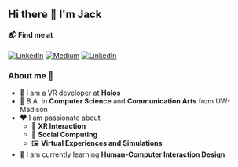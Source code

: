 ## Hi there 👋 I'm Jack ##

#### 📬 Find me at 
<p> 
<a href="https://thejackyang.com/" target="_blank"><img alt="LinkedIn" src="https://img.shields.io/badge/-Website-purple?style=flat-square&logo=Google-Chrome&logoColor=white" /></a>  
<a href="https://jackyangzzh.medium.com/" target="_blank"><img alt="Medium" src="https://img.shields.io/badge/-Medium-black?style=flat-square&logo=Medium&logoColor=white" /></a> 
<a href="https://www.linkedin.com/in/jackyangzzh/" target="_blank"><img alt="LinkedIn" src="https://img.shields.io/badge/-LinkedIn-blue?style=flat-square&logo=Linkedin&logoColor=white" /></a>  
</p>

### About me 🚀
- 💼 I am a VR developer at [**Holos**](https://holos.io/)
- 🏫 B.A. in **Computer Science** and **Communication Arts** from UW-Madison
- ❤️ I am passionate about 
  - 🥽 **XR Interaction** 
  - 👥 **Social Computing**
  - 🖼️ **Virtual Experiences and Simulations**
- 🌱 I am currently learning **Human-Computer Interaction Design** 
  
<!--
**jackyangzzh/jackyangzzh** is a ✨ _special_ ✨ repository because its `README.md` (this file) appears on your GitHub profile.

Here are some ideas to get you started:

- 🔭 I’m currently working on ...
- 🌱 I’m currently learning ...
- 👯 I’m looking to collaborate on ...
- 🤔 I’m looking for help with ...
- 💬 Ask me about ...
- 📫 How to reach me: ...
- 😄 Pronouns: ...
- ⚡ Fun fact: ...
-->
